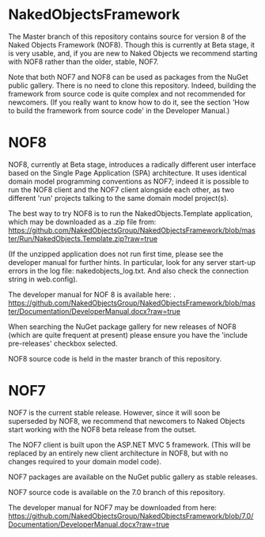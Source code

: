 NakedObjectsFramework
=====================

The Master branch of this repository contains source for version 8 of the Naked Objects Framework (NOF8). Though this is currently at Beta stage, it is very usable, and, if you are new to Naked Objects we recommend starting with NOF8 rather than the older, stable, NOF7.

Note that both NOF7 and NOF8 can be used as packages from the NuGet public gallery.  There is no need to clone this repository.  Indeed, building the framework from source code is quite complex and not recommended for newcomers.  (If you really want to know how to do it, see the section 'How to build the framework from source code' in the Developer Manual.)

NOF8
====

NOF8, currently at Beta stage, introduces a radically different user interface based on the Single Page Application (SPA) architecture. It uses identical domain model programming conventions as NOF7; indeed it is possible to run the NOF8 client and the NOF7 client alongside each other, as two different 'run' projects talking to the same domain model project(s).

The best way to try NOF8 is to run the NakedObjects.Template application, which may be downloaded as a .zip file from: https://github.com/NakedObjectsGroup/NakedObjectsFramework/blob/master/Run/NakedObjects.Template.zip?raw=true 

(If the unzipped application does not run first time, please see the developer manual for further hints. In particular, look for any server start-up errors in the log file: nakedobjects_log.txt. And also check the connection string in web.config).

The developer manual for NOF 8 is available here: .
https://github.com/NakedObjectsGroup/NakedObjectsFramework/blob/master/Documentation/DeveloperManual.docx?raw=true

When searching the NuGet package gallery for new releases of NOF8 (which are quite frequent at present) please ensure you have the 'include pre-releases' checkbox selected.

NOF8 source code is held in the master branch of this repository.

NOF7
====

NOF7 is the current stable release.  However, since it will soon be superseded by NOF8, we recommend that newcomers to Naked Objects start working with the NOF8 beta release from the outset.

The NOF7 client is built upon the ASP.NET MVC 5 framework.  (This will be replaced by an entirely new client architecture in NOF8, but with no changes required to your domain model code).

NOF7 packages are available on the NuGet public gallery as stable releases.

NOF7 source code is available on the 7.0 branch of this repository.

The developer manual for NOF7 may be downloaded from here:
https://github.com/NakedObjectsGroup/NakedObjectsFramework/blob/7.0/Documentation/DeveloperManual.docx?raw=true


